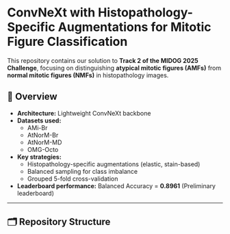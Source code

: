 # ConvNeXt with Histopathology-Specific Augmentations for Mitotic Figure Classification
This repository contains our solution to **Track 2 of the MIDOG 2025 Challenge**, focusing on distinguishing **atypical mitotic figures (AMFs)** from **normal mitotic figures (NMFs)** in histopathology images.


## 📌 Overview
- **Architecture:** Lightweight ConvNeXt backbone
- **Datasets used:** 
  - AMi-Br
  - AtNorM-Br
  - AtNorM-MD
  - OMG-Octo
- **Key strategies:**
  - Histopathology-specific augmentations (elastic, stain-based)
  - Balanced sampling for class imbalance
  - Grouped 5-fold cross-validation
- **Leaderboard performance:** Balanced Accuracy = **0.8961** (Preliminary leaderboard)

---

## 🗂️ Repository Structure
